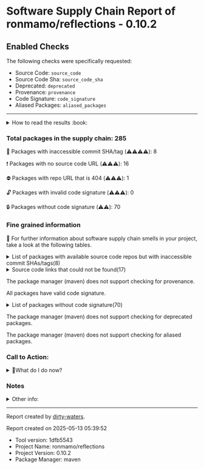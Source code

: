 
# Software Supply Chain Report of ronmamo/reflections - 0.10.2

## Enabled Checks
The following checks were specifically requested:

- Source Code: `source_code`
- Source Code Sha: `source_code_sha`
- Deprecated: `deprecated`
- Provenance: `provenance`
- Code Signature: `code_signature`
- Aliased Packages: `aliased_packages`

---


<details>
    <summary>How to read the results :book: </summary>
    
 Dirty-waters has analyzed your project dependencies and found different categories for each of them:

    
 - ⚠️⚠️⚠️⚠️ : critical severity 

    
 - ⚠️⚠️⚠️ : high severity 

    
 - ⚠️⚠️: medium severity 

    
 - ⚠️: low severity 

</details>
        

 ### Total packages in the supply chain: 285


:wrench: Packages with inaccessible commit SHA/tag (⚠️⚠️⚠️⚠️): 8

:heavy_exclamation_mark: Packages with no source code URL (⚠️⚠️⚠️): 16

:no_entry: Packages with repo URL that is 404 (⚠️⚠️⚠️): 1

:unlock: Packages with invalid code signature (⚠️⚠️⚠️): 0

:lock: Packages without code signature (⚠️⚠️): 70


### Fine grained information

:dolphin: For further information about software supply chain smells in your project, take a look at the following tables.

<details>
<summary>List of packages with available source code repos but with inaccessible commit SHAs/tags(8)</summary>
    


| package_name                                      | sha_exists   | tag_version   | is_sha   | sha   | tag_url   | message                             |   status_code_for_sha | parent                                                  | command           |
|:--------------------------------------------------|:-------------|:--------------|:---------|:------|:----------|:------------------------------------|----------------------:|:--------------------------------------------------------|:------------------|
| `org.apache.commons:commons-compress@1.19`        | False        | `1.19`        | False    |       |           | Tag 1.19 not found in the repo      |                   404 | `org.apache.maven.plugins:maven-jar-plugin@3.2.0`       | `resolve-plugins` |
| `biz.aQute.bnd:biz.aQute.bndlib@5.1.1`            | False        | `5.1.1`       | False    |       |           | Tag 5.1.1 not found in the repo     |                   404 | `org.apache.felix:maven-bundle-plugin@5.1.2`            | `resolve-plugins` |
| `org.hamcrest:hamcrest-core@1.3`                  | False        | `1.3`         | False    |       |           | Tag 1.3 not found in the repo       |                   404 | `org.apache.maven.plugins:maven-surefire-plugin@2.22.2` | `tree`            |
| `org.javassist:javassist@3.28.0-GA`               | False        | `3.28.0-GA`   | False    |       |           | Tag 3.28.0-GA not found in the repo |                   404 | `None`                                                  | `resolve-plugins` |
| `org.dom4j:dom4j@2.1.3`                           | False        | `2.1.3`       | False    |       |           | Tag 2.1.3 not found in the repo     |                   404 | `None`                                                  | `tree`            |
| `com.google.code.gson:gson@2.8.8`                 | False        | `2.8.8`       | False    |       |           | Tag 2.8.8 not found in the repo     |                   404 | `None`                                                  | `tree`            |
| `org.junit.platform:junit-platform-engine@1.8.1`  | False        | `1.8.1`       | False    |       |           | Tag 1.8.1 not found in the repo     |                   404 | `org.junit.jupiter:junit-jupiter-engine@5.8.1`          | `tree`            |
| `org.junit.platform:junit-platform-commons@1.8.1` | False        | `1.8.1`       | False    |       |           | Tag 1.8.1 not found in the repo     |                   404 | `org.junit.platform:junit-platform-engine@1.8.1`        | `tree`            |
</details>

<details>
<summary>Source code links that could not be found(17)</summary>
    


|   index | package_name                                    | github_url                    | github_exists   | parent                                                  | command           |
|--------:|:------------------------------------------------|:------------------------------|:----------------|:--------------------------------------------------------|:------------------|
|       1 | `org.sonatype.plexus:plexus-sec-dispatcher@1.3` | No_repo_info_found            |                 | `org.apache.maven.plugins:maven-surefire-plugin@2.22.2` | `resolve-plugins` |
|       2 | `org.sonatype.plexus:plexus-cipher@1.4`         | No_repo_info_found            |                 | `org.apache.maven.plugins:maven-surefire-plugin@2.22.2` | `resolve-plugins` |
|       3 | `org.osgi:org.osgi.compendium@4.2.0`            | No_repo_info_found            |                 | `org.apache.felix:maven-bundle-plugin@5.1.2`            | `resolve-plugins` |
|       4 | `oro:oro@2.0.8`                                 | No_repo_info_found            |                 | `org.apache.maven.plugins:maven-site-plugin@3.3`        | `resolve-plugins` |
|       5 | `slide:slide-webdavlib@2.1`                     | No_repo_info_found            |                 | `org.apache.maven.plugins:maven-compiler-plugin@3.1`    | `resolve-plugins` |
|       6 | `jdom:jdom@1.0`                                 | No_repo_info_found            |                 | `org.apache.maven.plugins:maven-compiler-plugin@3.1`    | `resolve-plugins` |
|       7 | `log4j:log4j@1.2.12`                            | No_repo_info_found            |                 | `org.apache.maven.plugins:maven-compiler-plugin@3.1`    | `resolve-plugins` |
|       8 | `javax.servlet:servlet-api@2.5`                 | No_repo_info_found            |                 | `None`                                                  | `resolve-plugins` |
|       9 | `commons-beanutils:commons-beanutils@1.7.0`     | No_repo_info_found            |                 | `org.apache.maven.plugins:maven-site-plugin@3.3`        | `resolve-plugins` |
|      10 | `dom4j:dom4j@1.1`                               | No_repo_info_found            |                 | `org.apache.maven.plugins:maven-site-plugin@3.3`        | `resolve-plugins` |
|      11 | `sslext:sslext@1.2-0`                           | No_repo_info_found            |                 | `org.apache.maven.plugins:maven-site-plugin@3.3`        | `resolve-plugins` |
|      12 | `antlr:antlr@2.7.2`                             | No_repo_info_found            |                 | `org.apache.maven.plugins:maven-site-plugin@3.3`        | `resolve-plugins` |
|      13 | `commons-cli:commons-cli@1.0`                   | No_repo_info_found            |                 | `org.apache.maven.plugins:maven-resources-plugin@2.6`   | `resolve-plugins` |
|      14 | `org.sonatype.plexus:plexus-build-api@0.0.4`    | No_repo_info_found            |                 | `org.apache.maven.plugins:maven-resources-plugin@2.6`   | `resolve-plugins` |
|      15 | `nekohtml:xercesMinimal@1.9.6.2`                | No_repo_info_found            |                 | `org.apache.maven.plugins:maven-surefire-plugin@2.22.2` | `resolve-plugins` |
|      16 | `commons-codec:commons-codec@1.2`               | No_repo_info_found            |                 | `org.apache.maven.plugins:maven-surefire-plugin@2.22.2` | `resolve-plugins` |
|      17 | `org.iq80.snappy:snappy@0.4`                    | https://github.com/dain/snapy | False           | `org.apache.maven.plugins:maven-jar-plugin@3.2.0`       | `resolve-plugins` |
</details>

The package manager (maven) does not support checking for provenance.

All packages have valid code signature.

<details>
<summary>List of packages without code signature(70)</summary>
    


| package_name                                                        | signature_present   | parent                                                  | command           |
|:--------------------------------------------------------------------|:--------------------|:--------------------------------------------------------|:------------------|
| `org.codehaus.plexus:plexus-container-default@1.0-alpha-9-stable-1` | False               | `org.apache.maven.plugins:maven-surefire-plugin@2.22.2` | `resolve-plugins` |
| `junit:junit@3.8.1`                                                 | False               | `org.apache.maven.plugins:maven-resources-plugin@2.6`   | `resolve-plugins` |
| `classworlds:classworlds@1.1-alpha-2`                               | False               | `org.apache.maven.plugins:maven-deploy-plugin@2.7`      | `resolve-plugins` |
| `org.apache.maven.wagon:wagon-provider-api@1.0-beta-2`              | False               | `org.apache.maven.plugins:maven-resources-plugin@2.6`   | `resolve-plugins` |
| `org.codehaus.plexus:plexus-digest@1.0`                             | False               | `org.apache.maven.plugins:maven-install-plugin@2.4`     | `resolve-plugins` |
| `org.codehaus.plexus:plexus-utils@1.5.6`                            | False               | `org.apache.maven.plugins:maven-deploy-plugin@2.7`      | `resolve-plugins` |
| `org.osgi:org.osgi.compendium@4.2.0`                                | False               | `org.apache.felix:maven-bundle-plugin@5.1.2`            | `resolve-plugins` |
| `javax.annotation:jsr250-api@1.0`                                   | False               | `org.apache.felix:maven-bundle-plugin@5.1.2`            | `resolve-plugins` |
| `javax.inject:javax.inject@1`                                       | False               | `org.apache.felix:maven-bundle-plugin@5.1.2`            | `resolve-plugins` |
| `aopalliance:aopalliance@1.0`                                       | False               | `org.apache.felix:maven-bundle-plugin@5.1.2`            | `resolve-plugins` |
| `com.google.code.findbugs:jsr305@2.0.1`                             | False               | `org.apache.maven.plugins:maven-site-plugin@3.3`        | `resolve-plugins` |
| `org.codehaus.plexus:plexus-i18n@1.0-beta-7`                        | False               | `org.apache.maven.plugins:maven-site-plugin@3.3`        | `resolve-plugins` |
| `org.codehaus.plexus:plexus-container-default@1.0-alpha-30`         | False               | `org.apache.maven.plugins:maven-site-plugin@3.3`        | `resolve-plugins` |
| `org.codehaus.plexus:plexus-velocity@1.1.7`                         | False               | `org.apache.felix:maven-bundle-plugin@5.1.2`            | `resolve-plugins` |
| `org.apache.velocity:velocity@1.5`                                  | False               | `org.apache.maven.plugins:maven-site-plugin@3.3`        | `resolve-plugins` |
| `commons-lang:commons-lang@2.1`                                     | False               | `org.apache.felix:maven-bundle-plugin@5.1.2`            | `resolve-plugins` |
| `oro:oro@2.0.8`                                                     | False               | `org.apache.maven.plugins:maven-site-plugin@3.3`        | `resolve-plugins` |
| `commons-collections:commons-collections@3.2`                       | False               | `org.apache.felix:maven-bundle-plugin@5.1.2`            | `resolve-plugins` |
| `org.jdom:jdom@1.1`                                                 | False               | `org.apache.felix:maven-bundle-plugin@5.1.2`            | `resolve-plugins` |
| `org.codehaus.plexus:plexus-utils@1.5.1`                            | False               | `org.apache.maven.plugins:maven-compiler-plugin@3.1`    | `resolve-plugins` |
| `org.apache.maven.wagon:wagon-webdav@1.0-beta-2`                    | False               | `org.apache.maven.plugins:maven-compiler-plugin@3.1`    | `resolve-plugins` |
| `slide:slide-webdavlib@2.1`                                         | False               | `org.apache.maven.plugins:maven-compiler-plugin@3.1`    | `resolve-plugins` |
| `commons-httpclient:commons-httpclient@2.0.2`                       | False               | `org.apache.maven.plugins:maven-compiler-plugin@3.1`    | `resolve-plugins` |
| `jdom:jdom@1.0`                                                     | False               | `org.apache.maven.plugins:maven-compiler-plugin@3.1`    | `resolve-plugins` |
| `de.zeigermann.xml:xml-im-exporter@1.1`                             | False               | `org.apache.maven.plugins:maven-compiler-plugin@3.1`    | `resolve-plugins` |
| `commons-logging:commons-logging@1.0.4`                             | False               | `org.apache.maven.plugins:maven-compiler-plugin@3.1`    | `resolve-plugins` |
| `org.codehaus.plexus:plexus-classworlds@2.2.2`                      | False               | `org.apache.maven.plugins:maven-compiler-plugin@3.1`    | `resolve-plugins` |
| `log4j:log4j@1.2.12`                                                | False               | `org.apache.maven.plugins:maven-compiler-plugin@3.1`    | `resolve-plugins` |
| `commons-logging:commons-logging-api@1.1`                           | False               | `org.apache.maven.plugins:maven-compiler-plugin@3.1`    | `resolve-plugins` |
| `com.google.collections:google-collections@1.0`                     | False               | `org.apache.maven.plugins:maven-compiler-plugin@3.1`    | `resolve-plugins` |
| `junit:junit@3.8.2`                                                 | False               | `org.apache.maven.plugins:maven-compiler-plugin@3.1`    | `resolve-plugins` |
| `xerces:xercesImpl@2.9.1`                                           | False               | `org.apache.maven.plugins:maven-site-plugin@3.3`        | `resolve-plugins` |
| `xml-apis:xml-apis@1.3.04`                                          | False               | `org.apache.maven.plugins:maven-site-plugin@3.3`        | `resolve-plugins` |
| `commons-codec:commons-codec@1.3`                                   | False               | `org.apache.maven.plugins:maven-site-plugin@3.3`        | `resolve-plugins` |
| `javax.servlet:servlet-api@2.5`                                     | False               | `None`                                                  | `resolve-plugins` |
| `commons-beanutils:commons-beanutils@1.7.0`                         | False               | `org.apache.maven.plugins:maven-site-plugin@3.3`        | `resolve-plugins` |
| `commons-digester:commons-digester@1.8`                             | False               | `org.apache.maven.plugins:maven-site-plugin@3.3`        | `resolve-plugins` |
| `commons-chain:commons-chain@1.1`                                   | False               | `org.apache.maven.plugins:maven-site-plugin@3.3`        | `resolve-plugins` |
| `dom4j:dom4j@1.1`                                                   | False               | `org.apache.maven.plugins:maven-site-plugin@3.3`        | `resolve-plugins` |
| `sslext:sslext@1.2-0`                                               | False               | `org.apache.maven.plugins:maven-site-plugin@3.3`        | `resolve-plugins` |
| `antlr:antlr@2.7.2`                                                 | False               | `org.apache.maven.plugins:maven-site-plugin@3.3`        | `resolve-plugins` |
| `org.codehaus.plexus:plexus-velocity@1.1.8`                         | False               | `org.apache.maven.plugins:maven-site-plugin@3.3`        | `resolve-plugins` |
| `org.codehaus.plexus:plexus-utils@1.5.10`                           | False               | `org.apache.maven.plugins:maven-site-plugin@3.3`        | `resolve-plugins` |
| `org.mortbay.jetty:servlet-api@2.5-20081211`                        | False               | `org.apache.maven.plugins:maven-site-plugin@3.3`        | `resolve-plugins` |
| `org.apache.maven.wagon:wagon-file@1.0-beta-2`                      | False               | `org.apache.maven.plugins:maven-resources-plugin@2.6`   | `resolve-plugins` |
| `org.apache.maven.wagon:wagon-http-lightweight@1.0-beta-2`          | False               | `org.apache.maven.plugins:maven-resources-plugin@2.6`   | `resolve-plugins` |
| `org.apache.maven.wagon:wagon-http-shared@1.0-beta-2`               | False               | `org.apache.maven.plugins:maven-resources-plugin@2.6`   | `resolve-plugins` |
| `jtidy:jtidy@4aug2000r7-dev`                                        | False               | `org.apache.maven.plugins:maven-resources-plugin@2.6`   | `resolve-plugins` |
| `xml-apis:xml-apis@1.0.b2`                                          | False               | `org.apache.maven.plugins:maven-resources-plugin@2.6`   | `resolve-plugins` |
| `commons-cli:commons-cli@1.0`                                       | False               | `org.apache.maven.plugins:maven-resources-plugin@2.6`   | `resolve-plugins` |
| `org.apache.maven.wagon:wagon-ssh-external@1.0-beta-2`              | False               | `org.apache.maven.plugins:maven-resources-plugin@2.6`   | `resolve-plugins` |
| `org.apache.maven.wagon:wagon-ssh-common@1.0-beta-2`                | False               | `org.apache.maven.plugins:maven-resources-plugin@2.6`   | `resolve-plugins` |
| `org.codehaus.plexus:plexus-interactivity-api@1.0-alpha-4`          | False               | `org.apache.maven.plugins:maven-resources-plugin@2.6`   | `resolve-plugins` |
| `org.apache.maven.wagon:wagon-ssh@1.0-beta-2`                       | False               | `org.apache.maven.plugins:maven-resources-plugin@2.6`   | `resolve-plugins` |
| `com.jcraft:jsch@0.1.27`                                            | False               | `org.apache.maven.plugins:maven-resources-plugin@2.6`   | `resolve-plugins` |
| `classworlds:classworlds@1.1`                                       | False               | `org.apache.maven.plugins:maven-surefire-plugin@2.22.2` | `resolve-plugins` |
| `org.sonatype.plexus:plexus-build-api@0.0.4`                        | False               | `org.apache.maven.plugins:maven-resources-plugin@2.6`   | `resolve-plugins` |
| `org.codehaus.plexus:plexus-interpolation@1.13`                     | False               | `org.apache.maven.plugins:maven-resources-plugin@2.6`   | `resolve-plugins` |
| `org.codehaus.plexus:plexus-utils@1.5.15`                           | False               | `org.apache.maven.plugins:maven-surefire-plugin@2.22.2` | `resolve-plugins` |
| `backport-util-concurrent:backport-util-concurrent@3.1`             | False               | `org.apache.maven.plugins:maven-surefire-plugin@2.22.2` | `resolve-plugins` |
| `org.codehaus.plexus:plexus-interpolation@1.11`                     | False               | `org.apache.maven.plugins:maven-surefire-plugin@2.22.2` | `resolve-plugins` |
| `nekohtml:xercesMinimal@1.9.6.2`                                    | False               | `org.apache.maven.plugins:maven-surefire-plugin@2.22.2` | `resolve-plugins` |
| `nekohtml:nekohtml@1.9.6.2`                                         | False               | `org.apache.maven.plugins:maven-surefire-plugin@2.22.2` | `resolve-plugins` |
| `commons-codec:commons-codec@1.2`                                   | False               | `org.apache.maven.plugins:maven-surefire-plugin@2.22.2` | `resolve-plugins` |
| `org.slf4j:slf4j-nop@1.5.3`                                         | False               | `org.apache.maven.plugins:maven-surefire-plugin@2.22.2` | `resolve-plugins` |
| `org.slf4j:slf4j-jdk14@1.5.6`                                       | False               | `org.apache.maven.plugins:maven-surefire-plugin@2.22.2` | `resolve-plugins` |
| `org.slf4j:slf4j-api@1.5.6`                                         | False               | `org.apache.maven.plugins:maven-surefire-plugin@2.22.2` | `resolve-plugins` |
| `org.slf4j:jcl-over-slf4j@1.5.6`                                    | False               | `org.apache.maven.plugins:maven-surefire-plugin@2.22.2` | `resolve-plugins` |
| `org.ow2.asm:asm@6.2`                                               | False               | `org.apache.maven.plugins:maven-surefire-plugin@2.22.2` | `resolve-plugins` |
| `org.jboss.logging:jboss-logging@3.1.4.GA`                          | False               | `org.jboss:jboss-vfs@3.2.15.Final`                      | `tree`            |
</details>

The package manager (maven) does not support checking for deprecated packages.

The package manager (maven) does not support checking for aliased packages.

### Call to Action:

<details>
<summary>👻What do I do now? </summary>


For packages **without source code & accessible SHA/release tags**:

- **Why?** Missing or inaccessible source code makes it impossible to audit the package for security vulnerabilities or malicious code.

1. Pull Request to the maintainer of dependency, requesting correct repository metadata and proper versioning/tagging. 


For **deprecated** packages:

- **Why?** Deprecated packages may contain known security issues and are no longer maintained, putting your project at risk.

1. Confirm the maintainer's deprecation intention 
2. Check for not deprecated versions

For packages **without code signature**:

- **Why?** Code signatures help verify the authenticity and integrity of the package, ensuring it hasn't been tampered with.

1. Open an issue in the dependency's repository to request the inclusion of code signature in the CI/CD pipeline. 


For packages **with invalid code signature**:

- **Why?** Invalid signatures could indicate tampering or compromised build processes.

1. It's recommended to verify the code signature and contact the maintainer to fix the issue.

For packages **without provenance**:

- **Why?** Without provenance, there's no way to verify that the package was built from the claimed source code, making supply chain attacks possible.

1. Open an issue in the dependency's repository to request the inclusion of provenance and build attestation in the CI/CD pipeline.

For packages that are **aliased**:

- **Why?** Aliased packages may hide malicious dependencies under seemingly legitimate names.

1. Check the aliased package and its repository to verify the alias is not malicious.
</details>

### Notes

<details>
    <summary>Other info:</summary>
    
- Source code repo is not hosted on GitHub:  200

    This could be due, for example, to the package being hosted on a different platform.

    This does not mean that the source code URL is invalid.

    However, for non-GitHub repositories, not all checks can currently be performed.

|   index | package_name                                                        | github_url                                                                                                               | parent                                                  | command           |
|--------:|:--------------------------------------------------------------------|:-------------------------------------------------------------------------------------------------------------------------|:--------------------------------------------------------|:------------------|
|       1 | `org.apache.maven:maven-plugin-api@3.0`                             | http://svn.apache.org/viewvc/maven/maven-3/tags/maven-3.0/maven-plugin-api                                               | `org.apache.maven.plugins:maven-site-plugin@3.3`        | `resolve-plugins` |
|       2 | `org.apache.maven:maven-model@3.0`                                  | http://svn.apache.org/viewvc/maven/maven-3/tags/maven-3.0/maven-model                                                    | `org.apache.maven.plugins:maven-site-plugin@3.3`        | `resolve-plugins` |
|       3 | `org.apache.maven:maven-core@3.0`                                   | http://svn.apache.org/viewvc/maven/maven-3/tags/maven-3.0/maven-core                                                     | `org.apache.maven.plugins:maven-site-plugin@3.3`        | `resolve-plugins` |
|       4 | `org.apache.maven:maven-settings@3.0`                               | http://svn.apache.org/viewvc/maven/maven-3/tags/maven-3.0/maven-settings                                                 | `org.apache.maven.plugins:maven-site-plugin@3.3`        | `resolve-plugins` |
|       5 | `org.apache.maven:maven-settings-builder@3.0`                       | http://svn.apache.org/viewvc/maven/maven-3/tags/maven-3.0/maven-settings-builder                                         | `org.apache.maven.plugins:maven-site-plugin@3.3`        | `resolve-plugins` |
|       6 | `org.apache.maven:maven-repository-metadata@3.0`                    | http://svn.apache.org/viewvc/maven/maven-3/tags/maven-3.0/maven-repository-metadata                                      | `org.apache.maven.plugins:maven-site-plugin@3.3`        | `resolve-plugins` |
|       7 | `org.apache.maven:maven-model-builder@3.0`                          | http://svn.apache.org/viewvc/maven/maven-3/tags/maven-3.0/maven-model-builder                                            | `org.apache.maven.plugins:maven-site-plugin@3.3`        | `resolve-plugins` |
|       8 | `org.apache.maven:maven-aether-provider@3.0`                        | http://svn.apache.org/viewvc/maven/maven-3/tags/maven-3.0/maven-aether-provider                                          | `org.apache.maven.plugins:maven-site-plugin@3.3`        | `resolve-plugins` |
|       9 | `org.codehaus.plexus:plexus-interpolation@1.14`                     | http://fisheye.codehaus.org/browse/plexus/plexus-components/tags/plexus-interpolation-1.14                               | `org.apache.maven.plugins:maven-site-plugin@3.3`        | `resolve-plugins` |
|      10 | `org.codehaus.plexus:plexus-classworlds@2.2.3`                      | http://fisheye.codehaus.org/browse/plexus/plexus-classworlds/tags/plexus-classworlds-2.2.3                               | `org.apache.maven.plugins:maven-site-plugin@3.3`        | `resolve-plugins` |
|      11 | `org.apache.maven:maven-artifact@3.0`                               | http://svn.apache.org/viewvc/maven/maven-3/tags/maven-3.0/maven-artifact                                                 | `org.apache.maven.plugins:maven-site-plugin@3.3`        | `resolve-plugins` |
|      12 | `org.apache.maven.shared:file-management@3.0.0`                     | http://svn.apache.org/viewvc/maven/shared/tags/file-management-3.0.0                                                     | `org.apache.maven.plugins:maven-jar-plugin@3.2.0`       | `resolve-plugins` |
|      13 | `org.apache.maven.shared:maven-shared-io@3.0.0`                     | http://svn.apache.org/viewvc/maven/shared/tags/maven-shared-io-3.0.0                                                     | `org.apache.maven.plugins:maven-jar-plugin@3.2.0`       | `resolve-plugins` |
|      14 | `org.apache.maven:maven-compat@3.0`                                 | http://svn.apache.org/viewvc/maven/maven-3/tags/maven-3.0/maven-compat                                                   | `org.apache.maven.plugins:maven-jar-plugin@3.2.0`       | `resolve-plugins` |
|      15 | `commons-io:commons-io@2.5`                                         | http://svn.apache.org/viewvc/commons/proper/io/tags/commons-io-2.5                                                       | `org.apache.maven.plugins:maven-jar-plugin@3.2.0`       | `resolve-plugins` |
|      16 | `org.tukaani:xz@1.8`                                                | https://git.tukaani.org/?p=xz-java.git                                                                                   | `org.apache.maven.plugins:maven-jar-plugin@3.2.0`       | `resolve-plugins` |
|      17 | `org.apache.maven.plugins:maven-install-plugin@2.4`                 | http://svn.apache.org/viewvc/maven/plugins/tags/maven-install-plugin-2.4                                                 | `org.apache.maven.plugins:maven-install-plugin@2.4`     | `resolve-plugins` |
|      18 | `org.apache.maven:maven-plugin-api@2.0.6`                           | https://svn.apache.org/repos/asf/maven/components/tags/maven-2.0.6/maven-plugin-api                                      | `org.apache.maven.plugins:maven-resources-plugin@2.6`   | `resolve-plugins` |
|      19 | `org.apache.maven:maven-project@2.0.6`                              | https://svn.apache.org/repos/asf/maven/components/tags/maven-2.0.6/maven-project                                         | `org.apache.maven.plugins:maven-resources-plugin@2.6`   | `resolve-plugins` |
|      20 | `org.apache.maven:maven-settings@2.0.6`                             | https://svn.apache.org/repos/asf/maven/components/tags/maven-2.0.6/maven-settings                                        | `org.apache.maven.plugins:maven-resources-plugin@2.6`   | `resolve-plugins` |
|      21 | `org.apache.maven:maven-profile@2.0.6`                              | https://svn.apache.org/repos/asf/maven/components/tags/maven-2.0.6/maven-profile                                         | `org.apache.maven.plugins:maven-resources-plugin@2.6`   | `resolve-plugins` |
|      22 | `org.apache.maven:maven-plugin-registry@2.0.6`                      | https://svn.apache.org/repos/asf/maven/components/tags/maven-2.0.6/maven-plugin-registry                                 | `org.apache.maven.plugins:maven-resources-plugin@2.6`   | `resolve-plugins` |
|      23 | `org.codehaus.plexus:plexus-container-default@1.0-alpha-9-stable-1` | scm:svn:svn://svn.codehaus.org/plexus/scm/trunk/plexus-containers/plexus-container-default/                              | `org.apache.maven.plugins:maven-surefire-plugin@2.22.2` | `resolve-plugins` |
|      24 | `junit:junit@3.8.1`                                                 | http://junit.cvs.sourceforge.net/junit/                                                                                  | `org.apache.maven.plugins:maven-resources-plugin@2.6`   | `resolve-plugins` |
|      25 | `classworlds:classworlds@1.1-alpha-2`                               | http://cvs.classworlds.codehaus.org/                                                                                     | `org.apache.maven.plugins:maven-deploy-plugin@2.7`      | `resolve-plugins` |
|      26 | `org.apache.maven:maven-model@2.0.6`                                | https://svn.apache.org/repos/asf/maven/components/tags/maven-2.0.6/maven-model                                           | `org.apache.maven.plugins:maven-resources-plugin@2.6`   | `resolve-plugins` |
|      27 | `org.apache.maven:maven-artifact-manager@2.0.6`                     | https://svn.apache.org/repos/asf/maven/components/tags/maven-2.0.6/maven-artifact-manager                                | `org.apache.maven.plugins:maven-resources-plugin@2.6`   | `resolve-plugins` |
|      28 | `org.apache.maven:maven-repository-metadata@2.0.6`                  | https://svn.apache.org/repos/asf/maven/components/tags/maven-2.0.6/maven-repository-metadata                             | `org.apache.maven.plugins:maven-resources-plugin@2.6`   | `resolve-plugins` |
|      29 | `org.apache.maven.wagon:wagon-provider-api@1.0-beta-2`              | https://svn.apache.org/repos/asf/maven/wagon/tags/wagon-1.0-beta-2/wagon-provider-api                                    | `org.apache.maven.plugins:maven-resources-plugin@2.6`   | `resolve-plugins` |
|      30 | `org.apache.maven:maven-artifact@2.0.6`                             | https://svn.apache.org/repos/asf/maven/components/tags/maven-2.0.6/maven-artifact                                        | `org.apache.maven.plugins:maven-resources-plugin@2.6`   | `resolve-plugins` |
|      31 | `org.codehaus.plexus:plexus-digest@1.0`                             | https://svn.codehaus.org/plexus/tags/plexus-digest-1.0                                                                   | `org.apache.maven.plugins:maven-install-plugin@2.4`     | `resolve-plugins` |
|      32 | `org.apache.maven.plugins:maven-deploy-plugin@2.7`                  | http://svn.apache.org/viewvc/maven/plugins/tags/maven-deploy-plugin-2.7                                                  | `org.apache.maven.plugins:maven-deploy-plugin@2.7`      | `resolve-plugins` |
|      33 | `org.codehaus.plexus:plexus-utils@1.5.6`                            | http://fisheye.codehaus.org/browse/plexus/plexus-utils/tags/plexus-utils-1.5.6                                           | `org.apache.maven.plugins:maven-deploy-plugin@2.7`      | `resolve-plugins` |
|      34 | `org.osgi:org.osgi.core@6.0.0`                                      | private                                                                                                                  | `org.apache.felix:maven-bundle-plugin@5.1.2`            | `resolve-plugins` |
|      35 | `org.apache.felix:org.apache.felix.bundlerepository@1.6.6`          | http://svn.apache.org/repos/asf/felix/releases/org.apache.felix.bundlerepository-1.6.6                                   | `org.apache.felix:maven-bundle-plugin@5.1.2`            | `resolve-plugins` |
|      36 | `org.easymock:easymock@2.4`                                         | http://easymock.cvs.sourceforge.net/easymock/                                                                            | `org.apache.felix:maven-bundle-plugin@5.1.2`            | `resolve-plugins` |
|      37 | `org.apache.felix:org.apache.felix.utils@1.6.0`                     | scm:svn:https://svn.apache.org/repos/asf/felix/releases/org.apache.felix.utils-1.6.0                                     | `org.apache.felix:maven-bundle-plugin@5.1.2`            | `resolve-plugins` |
|      38 | `com.google.guava:guava@18.0`                                       | http://code.google.com/p/guava-libraries/source/browse/guava                                                             | `org.apache.felix:maven-bundle-plugin@5.1.2`            | `resolve-plugins` |
|      39 | `org.eclipse.aether:aether-spi@1.0.2.v20150114`                     | http://git.eclipse.org/c/aether/aether-core.git/tree/aether-spi/                                                         | `org.apache.felix:maven-bundle-plugin@5.1.2`            | `resolve-plugins` |
|      40 | `org.eclipse.aether:aether-impl@1.0.2.v20150114`                    | http://git.eclipse.org/c/aether/aether-core.git/tree/aether-impl/                                                        | `org.apache.felix:maven-bundle-plugin@5.1.2`            | `resolve-plugins` |
|      41 | `org.eclipse.aether:aether-api@1.0.2.v20150114`                     | http://git.eclipse.org/c/aether/aether-core.git/tree/aether-api/                                                         | `org.apache.felix:maven-bundle-plugin@5.1.2`            | `resolve-plugins` |
|      42 | `org.eclipse.aether:aether-util@1.0.2.v20150114`                    | http://git.eclipse.org/c/aether/aether-core.git/tree/aether-util/                                                        | `org.apache.felix:maven-bundle-plugin@5.1.2`            | `resolve-plugins` |
|      43 | `org.eclipse.sisu:org.eclipse.sisu.plexus@0.3.2`                    | http://git.eclipse.org/c/sisu/org.eclipse.sisu.plexus.git/tree/org.eclipse.sisu.plexus/                                  | `org.apache.felix:maven-bundle-plugin@5.1.2`            | `resolve-plugins` |
|      44 | `javax.enterprise:cdi-api@1.0`                                      | http://fisheye.jboss.org/browse/Weld/api/tags/1.0/build/tags/weld-parent-6/weld-api-bom/weld-api-parent/cdi-api          | `org.apache.felix:maven-bundle-plugin@5.1.2`            | `resolve-plugins` |
|      45 | `javax.annotation:jsr250-api@1.0`                                   | http://jcp.org/aboutJava/communityprocess/final/jsr250/index.html                                                        | `org.apache.felix:maven-bundle-plugin@5.1.2`            | `resolve-plugins` |
|      46 | `org.eclipse.sisu:org.eclipse.sisu.inject@0.3.2`                    | http://git.eclipse.org/c/sisu/org.eclipse.sisu.inject.git/tree/org.eclipse.sisu.inject/                                  | `org.apache.felix:maven-bundle-plugin@5.1.2`            | `resolve-plugins` |
|      47 | `javax.inject:javax.inject@1`                                       | http://code.google.com/p/atinject/source/checkout                                                                        | `org.apache.felix:maven-bundle-plugin@5.1.2`            | `resolve-plugins` |
|      48 | `aopalliance:aopalliance@1.0`                                       | http://aopalliance.sourceforge.net                                                                                       | `org.apache.felix:maven-bundle-plugin@5.1.2`            | `resolve-plugins` |
|      49 | `org.apache.commons:commons-lang3@3.4`                              | http://svn.apache.org/viewvc/commons/proper/lang/tags/LANG_3_4                                                           | `org.apache.felix:maven-bundle-plugin@5.1.2`            | `resolve-plugins` |
|      50 | `org.apache.maven.reporting:maven-reporting-api@3.0`                | http://svn.apache.org/viewvc/maven/shared/tags/maven-reporting-api-3.0                                                   | `org.apache.maven.plugins:maven-surefire-plugin@2.22.2` | `resolve-plugins` |
|      51 | `org.apache.maven:maven-archiver@2.6`                               | http://svn.apache.org/viewvc/maven/shared/tags/maven-archiver-2.6                                                        | `org.apache.felix:maven-bundle-plugin@5.1.2`            | `resolve-plugins` |
|      52 | `org.apache.maven.shared:maven-shared-utils@0.7`                    | http://svn.apache.org/viewvc/maven/shared/tags/maven-shared-utils-0.7                                                    | `org.apache.felix:maven-bundle-plugin@5.1.2`            | `resolve-plugins` |
|      53 | `com.google.code.findbugs:jsr305@2.0.1`                             | http://findbugs.googlecode.com/svn/trunk/                                                                                | `org.apache.maven.plugins:maven-site-plugin@3.3`        | `resolve-plugins` |
|      54 | `org.apache.commons:commons-compress@1.9`                           | http://svn.apache.org/repos/asf/commons/proper/compress/tags/COMPRESS-1.9                                                | `org.apache.felix:maven-bundle-plugin@5.1.2`            | `resolve-plugins` |
|      55 | `org.apache.maven.shared:maven-dependency-tree@3.0`                 | http://svn.apache.org/viewvc/maven/shared/tags/maven-dependency-tree-3.0                                                 | `org.apache.felix:maven-bundle-plugin@5.1.2`            | `resolve-plugins` |
|      56 | `org.sonatype.plexus:plexus-build-api@0.0.7`                        | http://svn.sonatype.org/spice/tags/plexus-build-api-0.0.7                                                                | `org.apache.felix:maven-bundle-plugin@5.1.2`            | `resolve-plugins` |
|      57 | `org.apache.maven.doxia:doxia-sink-api@1.0`                         | https://svn.apache.org/viewvc/maven/doxia/doxia/tags/doxia-1.0/doxia-sink-api                                            | `org.apache.felix:maven-bundle-plugin@5.1.2`            | `resolve-plugins` |
|      58 | `org.apache.maven.doxia:doxia-site-renderer@1.0`                    | https://svn.apache.org/viewvc/maven/doxia/doxia-sitetools/tags/doxia-sitetools-1.0/doxia-site-renderer                   | `org.apache.felix:maven-bundle-plugin@5.1.2`            | `resolve-plugins` |
|      59 | `org.apache.maven.doxia:doxia-core@1.0`                             | https://svn.apache.org/viewvc/maven/doxia/doxia/tags/doxia-1.0/doxia-core                                                | `org.apache.felix:maven-bundle-plugin@5.1.2`            | `resolve-plugins` |
|      60 | `org.codehaus.plexus:plexus-i18n@1.0-beta-7`                        | http://fisheye.codehaus.org/browse/plexus/plexus-components/tags/plexus-i18n-1.0-beta-7                                  | `org.apache.maven.plugins:maven-site-plugin@3.3`        | `resolve-plugins` |
|      61 | `org.codehaus.plexus:plexus-container-default@1.0-alpha-30`         | http://fisheye.codehaus.org/browse/plexus/plexus-containers/tags/plexus-containers-1.0-alpha-30/plexus-container-default | `org.apache.maven.plugins:maven-site-plugin@3.3`        | `resolve-plugins` |
|      62 | `org.codehaus.plexus:plexus-velocity@1.1.7`                         | http://fisheye.codehaus.org/browse/plexus/plexus-components/tags/plexus-velocity-1.1.7                                   | `org.apache.felix:maven-bundle-plugin@5.1.2`            | `resolve-plugins` |
|      63 | `org.apache.velocity:velocity@1.5`                                  | http://svn.apache.org/viewvc/velocity/engine/tags/Velocity_1.5                                                           | `org.apache.maven.plugins:maven-site-plugin@3.3`        | `resolve-plugins` |
|      64 | `commons-lang:commons-lang@2.1`                                     | http://svn.apache.org/viewcvs/jakarta/commons/proper/${pom.artifactId.substring(8)}/trunk                                | `org.apache.felix:maven-bundle-plugin@5.1.2`            | `resolve-plugins` |
|      65 | `org.apache.maven.doxia:doxia-decoration-model@1.0`                 | https://svn.apache.org/viewvc/maven/doxia/doxia-sitetools/tags/doxia-sitetools-1.0/doxia-decoration-model                | `org.apache.felix:maven-bundle-plugin@5.1.2`            | `resolve-plugins` |
|      66 | `commons-collections:commons-collections@3.2`                       | http://svn.apache.org/repos/asf/jakarta/commons/proper/collections/trunk                                                 | `org.apache.felix:maven-bundle-plugin@5.1.2`            | `resolve-plugins` |
|      67 | `org.apache.maven.doxia:doxia-module-apt@1.0`                       | https://svn.apache.org/viewvc/maven/doxia/doxia/tags/doxia-1.0/doxia-modules/doxia-module-apt                            | `org.apache.felix:maven-bundle-plugin@5.1.2`            | `resolve-plugins` |
|      68 | `org.apache.maven.doxia:doxia-module-fml@1.0`                       | https://svn.apache.org/viewvc/maven/doxia/doxia/tags/doxia-1.0/doxia-modules/doxia-module-fml                            | `org.apache.felix:maven-bundle-plugin@5.1.2`            | `resolve-plugins` |
|      69 | `org.apache.maven.doxia:doxia-module-xdoc@1.0`                      | https://svn.apache.org/viewvc/maven/doxia/doxia/tags/doxia-1.0/doxia-modules/doxia-module-xdoc                           | `org.apache.felix:maven-bundle-plugin@5.1.2`            | `resolve-plugins` |
|      70 | `org.apache.maven.doxia:doxia-module-xhtml@1.0`                     | https://svn.apache.org/viewvc/maven/doxia/doxia/tags/doxia-1.0/doxia-modules/doxia-module-xhtml                          | `org.apache.felix:maven-bundle-plugin@5.1.2`            | `resolve-plugins` |
|      71 | `org.jdom:jdom@1.1`                                                 | scm:cvs:pserver:anonymous@cvs.jdom.org:/home/cvspublic:jdom                                                              | `org.apache.felix:maven-bundle-plugin@5.1.2`            | `resolve-plugins` |
|      72 | `org.apache.maven.plugins:maven-compiler-plugin@3.1`                | http://svn.apache.org/viewvc/maven/plugins/tags/maven-compiler-plugin-3.1                                                | `org.apache.maven.plugins:maven-compiler-plugin@3.1`    | `resolve-plugins` |
|      73 | `org.apache.maven:maven-plugin-api@2.0.9`                           | https://svn.apache.org/repos/asf/maven/components/tags/maven-2.0.9/maven-plugin-api                                      | `org.apache.maven.plugins:maven-compiler-plugin@3.1`    | `resolve-plugins` |
|      74 | `org.apache.maven:maven-artifact@2.0.9`                             | https://svn.apache.org/repos/asf/maven/components/tags/maven-2.0.9/maven-artifact                                        | `org.apache.maven.plugins:maven-compiler-plugin@3.1`    | `resolve-plugins` |
|      75 | `org.codehaus.plexus:plexus-utils@1.5.1`                            | http://fisheye.codehaus.org/browse/plexus/plexus-utils/tags/plexus-utils-1.5.1                                           | `org.apache.maven.plugins:maven-compiler-plugin@3.1`    | `resolve-plugins` |
|      76 | `org.apache.maven:maven-core@2.0.9`                                 | https://svn.apache.org/repos/asf/maven/components/tags/maven-2.0.9/maven-core                                            | `org.apache.maven.plugins:maven-compiler-plugin@3.1`    | `resolve-plugins` |
|      77 | `org.apache.maven:maven-settings@2.0.9`                             | https://svn.apache.org/repos/asf/maven/components/tags/maven-2.0.9/maven-settings                                        | `org.apache.maven.plugins:maven-compiler-plugin@3.1`    | `resolve-plugins` |
|      78 | `org.apache.maven:maven-plugin-parameter-documenter@2.0.9`          | https://svn.apache.org/repos/asf/maven/components/tags/maven-2.0.9/maven-plugin-parameter-documenter                     | `org.apache.maven.plugins:maven-compiler-plugin@3.1`    | `resolve-plugins` |
|      79 | `org.apache.maven.wagon:wagon-webdav@1.0-beta-2`                    | https://svn.apache.org/repos/asf/maven/wagon/tags/wagon-1.0-beta-2/wagon-providers/wagon-webdav                          | `org.apache.maven.plugins:maven-compiler-plugin@3.1`    | `resolve-plugins` |
|      80 | `commons-httpclient:commons-httpclient@2.0.2`                       | http://cvs.apache.org/viewcvs.cgi/jakarta-commons/httpclient/                                                            | `org.apache.maven.plugins:maven-compiler-plugin@3.1`    | `resolve-plugins` |
|      81 | `de.zeigermann.xml:xml-im-exporter@1.1`                             | http://xml-im-exporter.sourceforge.net                                                                                   | `org.apache.maven.plugins:maven-compiler-plugin@3.1`    | `resolve-plugins` |
|      82 | `commons-logging:commons-logging@1.0.4`                             | http://cvs.apache.org/viewcvs/jakarta-commons/logging/                                                                   | `org.apache.maven.plugins:maven-compiler-plugin@3.1`    | `resolve-plugins` |
|      83 | `org.apache.maven:maven-profile@2.0.9`                              | https://svn.apache.org/repos/asf/maven/components/tags/maven-2.0.9/maven-profile                                         | `org.apache.maven.plugins:maven-compiler-plugin@3.1`    | `resolve-plugins` |
|      84 | `org.apache.maven:maven-model@2.0.9`                                | https://svn.apache.org/repos/asf/maven/components/tags/maven-2.0.9/maven-model                                           | `org.apache.maven.plugins:maven-compiler-plugin@3.1`    | `resolve-plugins` |
|      85 | `org.apache.maven:maven-repository-metadata@2.0.9`                  | https://svn.apache.org/repos/asf/maven/components/tags/maven-2.0.9/maven-repository-metadata                             | `org.apache.maven.plugins:maven-compiler-plugin@3.1`    | `resolve-plugins` |
|      86 | `org.apache.maven:maven-error-diagnostics@2.0.9`                    | https://svn.apache.org/repos/asf/maven/components/tags/maven-2.0.9/maven-error-diagnostics                               | `org.apache.maven.plugins:maven-compiler-plugin@3.1`    | `resolve-plugins` |
|      87 | `org.apache.maven:maven-project@2.0.9`                              | https://svn.apache.org/repos/asf/maven/components/tags/maven-2.0.9/maven-project                                         | `org.apache.maven.plugins:maven-compiler-plugin@3.1`    | `resolve-plugins` |
|      88 | `org.apache.maven:maven-plugin-registry@2.0.9`                      | https://svn.apache.org/repos/asf/maven/components/tags/maven-2.0.9/maven-plugin-registry                                 | `org.apache.maven.plugins:maven-compiler-plugin@3.1`    | `resolve-plugins` |
|      89 | `org.apache.maven:maven-plugin-descriptor@2.0.9`                    | https://svn.apache.org/repos/asf/maven/components/tags/maven-2.0.9/maven-plugin-descriptor                               | `org.apache.maven.plugins:maven-compiler-plugin@3.1`    | `resolve-plugins` |
|      90 | `org.apache.maven:maven-artifact-manager@2.0.9`                     | https://svn.apache.org/repos/asf/maven/components/tags/maven-2.0.9/maven-artifact-manager                                | `org.apache.maven.plugins:maven-compiler-plugin@3.1`    | `resolve-plugins` |
|      91 | `org.apache.maven:maven-monitor@2.0.9`                              | https://svn.apache.org/repos/asf/maven/components/tags/maven-2.0.9/maven-monitor                                         | `org.apache.maven.plugins:maven-compiler-plugin@3.1`    | `resolve-plugins` |
|      92 | `org.apache.maven:maven-toolchain@1.0`                              | https://svn.apache.org/repos/asf/maven/components/tags/maven-2.0.6/maven-toolchain                                       | `org.apache.maven.plugins:maven-compiler-plugin@3.1`    | `resolve-plugins` |
|      93 | `org.apache.maven.shared:maven-shared-utils@0.1`                    | http://svn.apache.org/viewvc/maven/shared/tags/maven-shared-utils-0.1                                                    | `org.apache.maven.plugins:maven-compiler-plugin@3.1`    | `resolve-plugins` |
|      94 | `org.apache.maven.shared:maven-shared-incremental@1.1`              | http://svn.apache.org/viewvc/maven/shared/tags/maven-shared-incremental-1.1                                              | `org.apache.maven.plugins:maven-compiler-plugin@3.1`    | `resolve-plugins` |
|      95 | `org.codehaus.plexus:plexus-component-annotations@1.5.5`            | http://fisheye.codehaus.org/browse/plexus/plexus-containers/tags/plexus-containers-1.5.5/plexus-component-annotations    | `org.apache.maven.plugins:maven-site-plugin@3.3`        | `resolve-plugins` |
|      96 | `org.codehaus.plexus:plexus-container-default@1.5.5`                | http://fisheye.codehaus.org/browse/plexus/plexus-containers/tags/plexus-containers-1.5.5/plexus-container-default        | `org.apache.maven.plugins:maven-compiler-plugin@3.1`    | `resolve-plugins` |
|      97 | `org.codehaus.plexus:plexus-classworlds@2.2.2`                      | http://fisheye.codehaus.org/browse/plexus/plexus-classworlds/tags/plexus-classworlds-2.2.2                               | `org.apache.maven.plugins:maven-compiler-plugin@3.1`    | `resolve-plugins` |
|      98 | `org.apache.xbean:xbean-reflect@3.4`                                | http://svn.apache.org/viewvc/geronimo/xbean/tags/xbean-3.4/xbean-reflect                                                 | `org.apache.maven.plugins:maven-compiler-plugin@3.1`    | `resolve-plugins` |
|      99 | `commons-logging:commons-logging-api@1.1`                           | http://svn.apache.org/repos/asf/jakarta/commons/proper/logging/trunk/                                                    | `org.apache.maven.plugins:maven-compiler-plugin@3.1`    | `resolve-plugins` |
|     100 | `com.google.collections:google-collections@1.0`                     | http://code.google.com/p/google-collections/source/browse/                                                               | `org.apache.maven.plugins:maven-compiler-plugin@3.1`    | `resolve-plugins` |
|     101 | `junit:junit@3.8.2`                                                 | http://junit.cvs.sourceforge.net/junit/                                                                                  | `org.apache.maven.plugins:maven-compiler-plugin@3.1`    | `resolve-plugins` |
|     102 | `org.apache.maven.plugins:maven-site-plugin@3.3`                    | http://svn.apache.org/viewvc/maven/plugins/tags/maven-site-plugin-3.3                                                    | `org.apache.maven.plugins:maven-site-plugin@3.3`        | `resolve-plugins` |
|     103 | `org.apache.maven.reporting:maven-reporting-exec@1.1`               | http://svn.apache.org/viewvc/maven/shared/tags/maven-reporting-exec-1.1                                                  | `org.apache.maven.plugins:maven-site-plugin@3.3`        | `resolve-plugins` |
|     104 | `org.apache.maven.shared:maven-shared-utils@0.3`                    | http://svn.apache.org/viewvc/maven/shared/tags/maven-shared-utils-0.3                                                    | `org.apache.maven.plugins:maven-site-plugin@3.3`        | `resolve-plugins` |
|     105 | `org.eclipse.aether:aether-util@0.9.0.M2`                           | http://git.eclipse.org/c/aether/aether-core.git/tree/aether-util/                                                        | `org.apache.maven.plugins:maven-site-plugin@3.3`        | `resolve-plugins` |
|     106 | `org.apache.maven:maven-archiver@2.4.2`                             | http://svn.apache.org/viewvc/maven/shared/tags/maven-archiver-2.4.2                                                      | `org.apache.maven.plugins:maven-site-plugin@3.3`        | `resolve-plugins` |
|     107 | `org.apache.maven.doxia:doxia-sink-api@1.4`                         | http://svn.apache.org/viewcvs.cgi/maven/doxia/doxia/tags/doxia-1.4/doxia-sink-api                                        | `org.apache.maven.plugins:maven-site-plugin@3.3`        | `resolve-plugins` |
|     108 | `org.apache.maven.doxia:doxia-logging-api@1.4`                      | http://svn.apache.org/viewcvs.cgi/maven/doxia/doxia/tags/doxia-1.4/doxia-logging-api                                     | `org.apache.maven.plugins:maven-site-plugin@3.3`        | `resolve-plugins` |
|     109 | `org.apache.maven.doxia:doxia-core@1.4`                             | http://svn.apache.org/viewcvs.cgi/maven/doxia/doxia/tags/doxia-1.4/doxia-core                                            | `org.apache.maven.plugins:maven-site-plugin@3.3`        | `resolve-plugins` |
|     110 | `xerces:xercesImpl@2.9.1`                                           | http://svn.apache.org/viewvc/maven/pom/tags/apache-4/xercesImpl                                                          | `org.apache.maven.plugins:maven-site-plugin@3.3`        | `resolve-plugins` |
|     111 | `xml-apis:xml-apis@1.3.04`                                          | http://svn.apache.org/viewvc/xml/commons/tags/xml-commons-external-1_3_04/                                               | `org.apache.maven.plugins:maven-site-plugin@3.3`        | `resolve-plugins` |
|     112 | `org.apache.httpcomponents:httpclient@4.0.2`                        | https://svn.apache.org/repos/asf/httpcomponents/httpclient/tags/4.0.2/httpclient                                         | `org.apache.maven.plugins:maven-site-plugin@3.3`        | `resolve-plugins` |
|     113 | `commons-logging:commons-logging@1.1.1`                             | http://svn.apache.org/repos/asf/commons/proper/logging/tags/commons-logging-1.1.1                                        | `org.apache.maven.plugins:maven-site-plugin@3.3`        | `resolve-plugins` |
|     114 | `commons-codec:commons-codec@1.3`                                   | http://cvs.apache.org/viewcvs/jakarta-commons/codec/                                                                     | `org.apache.maven.plugins:maven-site-plugin@3.3`        | `resolve-plugins` |
|     115 | `org.apache.httpcomponents:httpcore@4.0.1`                          | http://svn.apache.org/repos/asf/httpcomponents/httpcore/tags/4.0.1/httpcore                                              | `org.apache.maven.plugins:maven-site-plugin@3.3`        | `resolve-plugins` |
|     116 | `org.apache.maven.doxia:doxia-module-xhtml@1.4`                     | http://svn.apache.org/viewcvs.cgi/maven/doxia/doxia/tags/doxia-1.4/doxia-modules/doxia-module-xhtml                      | `org.apache.maven.plugins:maven-site-plugin@3.3`        | `resolve-plugins` |
|     117 | `org.apache.maven.doxia:doxia-module-apt@1.4`                       | http://svn.apache.org/viewcvs.cgi/maven/doxia/doxia/tags/doxia-1.4/doxia-modules/doxia-module-apt                        | `org.apache.maven.plugins:maven-site-plugin@3.3`        | `resolve-plugins` |
|     118 | `org.apache.maven.doxia:doxia-module-xdoc@1.4`                      | http://svn.apache.org/viewcvs.cgi/maven/doxia/doxia/tags/doxia-1.4/doxia-modules/doxia-module-xdoc                       | `org.apache.maven.plugins:maven-site-plugin@3.3`        | `resolve-plugins` |
|     119 | `org.apache.maven.doxia:doxia-module-fml@1.4`                       | http://svn.apache.org/viewcvs.cgi/maven/doxia/doxia/tags/doxia-1.4/doxia-modules/doxia-module-fml                        | `org.apache.maven.plugins:maven-site-plugin@3.3`        | `resolve-plugins` |
|     120 | `org.apache.maven.doxia:doxia-module-markdown@1.4`                  | http://svn.apache.org/viewcvs.cgi/maven/doxia/doxia/tags/doxia-1.4/doxia-modules/doxia-module-markdown                   | `org.apache.maven.plugins:maven-site-plugin@3.3`        | `resolve-plugins` |
|     121 | `org.ow2.asm:asm@4.1`                                               | http://svn.forge.objectweb.org/cgi-bin/viewcvs.cgi/asm/trunk/asm/                                                        | `org.apache.maven.plugins:maven-site-plugin@3.3`        | `resolve-plugins` |
|     122 | `org.ow2.asm:asm-tree@4.1`                                          | http://svn.forge.objectweb.org/cgi-bin/viewcvs.cgi/asm/trunk/asm-tree/                                                   | `org.apache.maven.plugins:maven-site-plugin@3.3`        | `resolve-plugins` |
|     123 | `org.ow2.asm:asm-analysis@4.1`                                      | http://svn.forge.objectweb.org/cgi-bin/viewcvs.cgi/asm/trunk/asm-analysis/                                               | `org.apache.maven.plugins:maven-site-plugin@3.3`        | `resolve-plugins` |
|     124 | `org.ow2.asm:asm-util@4.1`                                          | http://svn.forge.objectweb.org/cgi-bin/viewcvs.cgi/asm/trunk/asm-util/                                                   | `org.apache.maven.plugins:maven-site-plugin@3.3`        | `resolve-plugins` |
|     125 | `org.apache.maven.doxia:doxia-decoration-model@1.4`                 | http://svn.apache.org/viewcvs.cgi/maven/doxia/doxia-sitetools/tags/doxia-sitetools-1.4/doxia-decoration-model            | `org.apache.maven.plugins:maven-site-plugin@3.3`        | `resolve-plugins` |
|     126 | `org.apache.maven.doxia:doxia-site-renderer@1.4`                    | http://svn.apache.org/viewcvs.cgi/maven/doxia/doxia-sitetools/tags/doxia-sitetools-1.4/doxia-site-renderer               | `org.apache.maven.plugins:maven-site-plugin@3.3`        | `resolve-plugins` |
|     127 | `org.apache.velocity:velocity-tools@2.0`                            | http://svn.apache.org/repos/asf/velocity/tools/trunk                                                                     | `org.apache.maven.plugins:maven-site-plugin@3.3`        | `resolve-plugins` |
|     128 | `commons-digester:commons-digester@1.8`                             | http://svn.apache.org/repos/asf/jakarta/commons/proper/digester/trunk                                                    | `org.apache.maven.plugins:maven-site-plugin@3.3`        | `resolve-plugins` |
|     129 | `commons-chain:commons-chain@1.1`                                   | http://svn.apache.org/viewcvs.cgi                                                                                        | `org.apache.maven.plugins:maven-site-plugin@3.3`        | `resolve-plugins` |
|     130 | `commons-validator:commons-validator@1.3.1`                         | http://svn.apache.org/viewvc                                                                                             | `org.apache.maven.plugins:maven-site-plugin@3.3`        | `resolve-plugins` |
|     131 | `org.apache.struts:struts-core@1.3.8`                               | http://svn.apache.org/repos/asf/struts/struts1/trunk/core                                                                | `org.apache.maven.plugins:maven-site-plugin@3.3`        | `resolve-plugins` |
|     132 | `org.apache.struts:struts-taglib@1.3.8`                             | http://svn.apache.org/repos/asf/struts/struts1/trunk/taglib/                                                             | `org.apache.maven.plugins:maven-site-plugin@3.3`        | `resolve-plugins` |
|     133 | `org.apache.struts:struts-tiles@1.3.8`                              | http://svn.apache.org/repos/asf/struts/struts1/trunk/tiles/                                                              | `org.apache.maven.plugins:maven-site-plugin@3.3`        | `resolve-plugins` |
|     134 | `commons-collections:commons-collections@3.2.1`                     | http://svn.apache.org/viewvc/commons/proper/collections/trunk                                                            | `org.apache.maven.plugins:maven-site-plugin@3.3`        | `resolve-plugins` |
|     135 | `org.apache.maven.doxia:doxia-integration-tools@1.5`                | http://svn.apache.org/viewvc/maven/doxia/doxia-tools/tags/doxia-integration-tools-1.5                                    | `org.apache.maven.plugins:maven-site-plugin@3.3`        | `resolve-plugins` |
|     136 | `org.apache.maven.wagon:wagon-provider-api@1.0`                     | http://svn.apache.org/viewvc/maven/wagon/tags/wagon-1.0/wagon-provider-api                                               | `org.apache.maven.plugins:maven-site-plugin@3.3`        | `resolve-plugins` |
|     137 | `org.codehaus.plexus:plexus-archiver@1.0`                           | http://fisheye.codehaus.org/browse/plexus/plexus-components/tags/plexus-archiver-1.0                                     | `org.apache.maven.plugins:maven-site-plugin@3.3`        | `resolve-plugins` |
|     138 | `org.codehaus.plexus:plexus-io@1.0`                                 | http://fisheye.codehaus.org/browse/plexus/plexus-components/tags/plexus-io-1.0                                           | `org.apache.maven.plugins:maven-site-plugin@3.3`        | `resolve-plugins` |
|     139 | `org.codehaus.plexus:plexus-velocity@1.1.8`                         | http://fisheye.codehaus.org/browse/plexus/plexus-components/tags/plexus-velocity-1.1.8                                   | `org.apache.maven.plugins:maven-site-plugin@3.3`        | `resolve-plugins` |
|     140 | `org.codehaus.plexus:plexus-utils@1.5.10`                           | http://fisheye.codehaus.org/browse/plexus/plexus-utils/tags/plexus-utils-1.5.10                                          | `org.apache.maven.plugins:maven-site-plugin@3.3`        | `resolve-plugins` |
|     141 | `org.mortbay.jetty:jetty@6.1.25`                                    | http://fisheye.codehaus.org/viewrep/jetty/modules/jetty/                                                                 | `org.apache.maven.plugins:maven-site-plugin@3.3`        | `resolve-plugins` |
|     142 | `org.mortbay.jetty:servlet-api@2.5-20081211`                        | scm:svn:https://svn.codehaus.org/jetty/servlet-api/tags/servlet-api-2.5-20081211                                         | `org.apache.maven.plugins:maven-site-plugin@3.3`        | `resolve-plugins` |
|     143 | `org.mortbay.jetty:jetty-util@6.1.25`                               | http://fisheye.codehaus.org/viewrep/jetty/jetty-util/                                                                    | `org.apache.maven.plugins:maven-site-plugin@3.3`        | `resolve-plugins` |
|     144 | `commons-lang:commons-lang@2.5`                                     | http://svn.apache.org/viewvc/commons/proper/lang/trunk                                                                   | `org.apache.maven.plugins:maven-site-plugin@3.3`        | `resolve-plugins` |
|     145 | `commons-io:commons-io@1.4`                                         | http://svn.apache.org/viewvc/commons/proper/io/trunk                                                                     | `org.apache.maven.plugins:maven-site-plugin@3.3`        | `resolve-plugins` |
|     146 | `org.apache.maven.plugins:maven-clean-plugin@2.5`                   | http://svn.apache.org/viewvc/maven/plugins/tags/maven-clean-plugin-2.5                                                   | `org.apache.maven.plugins:maven-clean-plugin@2.5`       | `resolve-plugins` |
|     147 | `org.apache.maven.plugins:maven-resources-plugin@2.6`               | http://svn.apache.org/viewvc/maven/plugins/tags/maven-resources-plugin-2.6                                               | `org.apache.maven.plugins:maven-resources-plugin@2.6`   | `resolve-plugins` |
|     148 | `org.apache.maven:maven-core@2.0.6`                                 | https://svn.apache.org/repos/asf/maven/components/tags/maven-2.0.6/maven-core                                            | `org.apache.maven.plugins:maven-resources-plugin@2.6`   | `resolve-plugins` |
|     149 | `org.apache.maven.wagon:wagon-file@1.0-beta-2`                      | https://svn.apache.org/repos/asf/maven/wagon/tags/wagon-1.0-beta-2/wagon-providers/wagon-file                            | `org.apache.maven.plugins:maven-resources-plugin@2.6`   | `resolve-plugins` |
|     150 | `org.apache.maven:maven-plugin-parameter-documenter@2.0.6`          | https://svn.apache.org/repos/asf/maven/components/tags/maven-2.0.6/maven-plugin-parameter-documenter                     | `org.apache.maven.plugins:maven-resources-plugin@2.6`   | `resolve-plugins` |
|     151 | `org.apache.maven.wagon:wagon-http-lightweight@1.0-beta-2`          | https://svn.apache.org/repos/asf/maven/wagon/tags/wagon-1.0-beta-2/wagon-providers/wagon-http-lightweight                | `org.apache.maven.plugins:maven-resources-plugin@2.6`   | `resolve-plugins` |
|     152 | `org.apache.maven.wagon:wagon-http-shared@1.0-beta-2`               | https://svn.apache.org/repos/asf/maven/wagon/tags/wagon-1.0-beta-2/wagon-providers/wagon-http-shared                     | `org.apache.maven.plugins:maven-resources-plugin@2.6`   | `resolve-plugins` |
|     153 | `jtidy:jtidy@4aug2000r7-dev`                                        | http://svn.sourceforge.net/viewcvs.cgi/jtidy/trunk/jtidy/                                                                | `org.apache.maven.plugins:maven-resources-plugin@2.6`   | `resolve-plugins` |
|     154 | `xml-apis:xml-apis@1.0.b2`                                          | http://svn.apache.org/viewvc/xml/commons/tags/xml-commons-1_0_b2                                                         | `org.apache.maven.plugins:maven-resources-plugin@2.6`   | `resolve-plugins` |
|     155 | `org.apache.maven.reporting:maven-reporting-api@2.0.6`              | https://svn.apache.org/repos/asf/maven/components/tags/maven-2.0.6/maven-reporting/maven-reporting-api                   | `org.apache.maven.plugins:maven-resources-plugin@2.6`   | `resolve-plugins` |
|     156 | `org.apache.maven.doxia:doxia-sink-api@1.0-alpha-7`                 | http://svn.apache.org/viewcvs.cgi/maven/doxia/tags/doxia-1.0-alpha-7/doxia-sink-api                                      | `org.apache.maven.plugins:maven-resources-plugin@2.6`   | `resolve-plugins` |
|     157 | `org.apache.maven:maven-error-diagnostics@2.0.6`                    | https://svn.apache.org/repos/asf/maven/components/tags/maven-2.0.6/maven-error-diagnostics                               | `org.apache.maven.plugins:maven-resources-plugin@2.6`   | `resolve-plugins` |
|     158 | `org.apache.maven.wagon:wagon-ssh-external@1.0-beta-2`              | https://svn.apache.org/repos/asf/maven/wagon/tags/wagon-1.0-beta-2/wagon-providers/wagon-ssh-external                    | `org.apache.maven.plugins:maven-resources-plugin@2.6`   | `resolve-plugins` |
|     159 | `org.apache.maven.wagon:wagon-ssh-common@1.0-beta-2`                | https://svn.apache.org/repos/asf/maven/wagon/tags/wagon-1.0-beta-2/wagon-providers/wagon-ssh-common                      | `org.apache.maven.plugins:maven-resources-plugin@2.6`   | `resolve-plugins` |
|     160 | `org.apache.maven:maven-plugin-descriptor@2.0.6`                    | https://svn.apache.org/repos/asf/maven/components/tags/maven-2.0.6/maven-plugin-descriptor                               | `org.apache.maven.plugins:maven-resources-plugin@2.6`   | `resolve-plugins` |
|     161 | `org.codehaus.plexus:plexus-interactivity-api@1.0-alpha-4`          | scm:svn:svn://svn.codehaus.org/plexus/scm/trunk/plexus-components/plexus-interactivity/plexus-interactivity-api          | `org.apache.maven.plugins:maven-resources-plugin@2.6`   | `resolve-plugins` |
|     162 | `org.apache.maven.wagon:wagon-ssh@1.0-beta-2`                       | https://svn.apache.org/repos/asf/maven/wagon/tags/wagon-1.0-beta-2/wagon-providers/wagon-ssh                             | `org.apache.maven.plugins:maven-resources-plugin@2.6`   | `resolve-plugins` |
|     163 | `com.jcraft:jsch@0.1.27`                                            | http://www.jcraft.com/jsch/                                                                                              | `org.apache.maven.plugins:maven-resources-plugin@2.6`   | `resolve-plugins` |
|     164 | `classworlds:classworlds@1.1`                                       | http://cvs.classworlds.codehaus.org/                                                                                     | `org.apache.maven.plugins:maven-surefire-plugin@2.22.2` | `resolve-plugins` |
|     165 | `org.apache.maven:maven-monitor@2.0.6`                              | https://svn.apache.org/repos/asf/maven/components/tags/maven-2.0.6/maven-monitor                                         | `org.apache.maven.plugins:maven-resources-plugin@2.6`   | `resolve-plugins` |
|     166 | `org.codehaus.plexus:plexus-utils@2.0.5`                            | http://fisheye.codehaus.org/browse/plexus/plexus-utils/tags/plexus-utils-2.0.5                                           | `org.apache.maven.plugins:maven-resources-plugin@2.6`   | `resolve-plugins` |
|     167 | `org.apache.maven.shared:maven-filtering@1.1`                       | http://svn.apache.org/viewvc/maven/shared/tags/maven-filtering-1.1                                                       | `org.apache.maven.plugins:maven-resources-plugin@2.6`   | `resolve-plugins` |
|     168 | `org.codehaus.plexus:plexus-interpolation@1.13`                     | http://fisheye.codehaus.org/browse/plexus/plexus-components/tags/plexus-interpolation-1.13                               | `org.apache.maven.plugins:maven-resources-plugin@2.6`   | `resolve-plugins` |
|     169 | `org.apache.maven:maven-plugin-api@2.2.1`                           | http://svn.apache.org/viewvc/maven/maven-2/tags/maven-2.2.1/maven-plugin-api                                             | `org.apache.maven.plugins:maven-surefire-plugin@2.22.2` | `resolve-plugins` |
|     170 | `org.apache.maven:maven-artifact@2.2.1`                             | http://svn.apache.org/viewvc/maven/maven-2/tags/maven-2.2.1/maven-artifact                                               | `org.apache.maven.plugins:maven-surefire-plugin@2.22.2` | `resolve-plugins` |
|     171 | `org.codehaus.plexus:plexus-utils@1.5.15`                           | http://fisheye.codehaus.org/browse/plexus/plexus-utils/tags/plexus-utils-1.5.15                                          | `org.apache.maven.plugins:maven-surefire-plugin@2.22.2` | `resolve-plugins` |
|     172 | `org.apache.maven:maven-plugin-descriptor@2.2.1`                    | http://svn.apache.org/viewvc/maven/maven-2/tags/maven-2.2.1/maven-plugin-descriptor                                      | `org.apache.maven.plugins:maven-surefire-plugin@2.22.2` | `resolve-plugins` |
|     173 | `org.apache.maven:maven-project@2.2.1`                              | http://svn.apache.org/viewvc/maven/maven-2/tags/maven-2.2.1/maven-project                                                | `org.apache.maven.plugins:maven-surefire-plugin@2.22.2` | `resolve-plugins` |
|     174 | `org.apache.maven:maven-settings@2.2.1`                             | http://svn.apache.org/viewvc/maven/maven-2/tags/maven-2.2.1/maven-settings                                               | `org.apache.maven.plugins:maven-surefire-plugin@2.22.2` | `resolve-plugins` |
|     175 | `org.apache.maven:maven-profile@2.2.1`                              | http://svn.apache.org/viewvc/maven/maven-2/tags/maven-2.2.1/maven-profile                                                | `org.apache.maven.plugins:maven-surefire-plugin@2.22.2` | `resolve-plugins` |
|     176 | `org.apache.maven:maven-artifact-manager@2.2.1`                     | http://svn.apache.org/viewvc/maven/maven-2/tags/maven-2.2.1/maven-artifact-manager                                       | `org.apache.maven.plugins:maven-surefire-plugin@2.22.2` | `resolve-plugins` |
|     177 | `backport-util-concurrent:backport-util-concurrent@3.1`             | svn://dcl.mathcs.emory.edu/software/harness2/trunk/util/backport-util-concurrent/                                        | `org.apache.maven.plugins:maven-surefire-plugin@2.22.2` | `resolve-plugins` |
|     178 | `org.apache.maven:maven-plugin-registry@2.2.1`                      | http://svn.apache.org/viewvc/maven/maven-2/tags/maven-2.2.1/maven-plugin-registry                                        | `org.apache.maven.plugins:maven-surefire-plugin@2.22.2` | `resolve-plugins` |
|     179 | `org.codehaus.plexus:plexus-interpolation@1.11`                     | http://fisheye.codehaus.org/browse/plexus/plexus-components/tags/plexus-interpolation-1.11                               | `org.apache.maven.plugins:maven-surefire-plugin@2.22.2` | `resolve-plugins` |
|     180 | `org.apache.maven:maven-model@2.2.1`                                | http://svn.apache.org/viewvc/maven/maven-2/tags/maven-2.2.1/maven-model                                                  | `org.apache.maven.plugins:maven-surefire-plugin@2.22.2` | `resolve-plugins` |
|     181 | `org.apache.maven:maven-core@2.2.1`                                 | http://svn.apache.org/viewvc/maven/maven-2/tags/maven-2.2.1/maven-core                                                   | `org.apache.maven.plugins:maven-surefire-plugin@2.22.2` | `resolve-plugins` |
|     182 | `org.apache.maven:maven-plugin-parameter-documenter@2.2.1`          | http://svn.apache.org/viewvc/maven/maven-2/tags/maven-2.2.1/maven-plugin-parameter-documenter                            | `org.apache.maven.plugins:maven-surefire-plugin@2.22.2` | `resolve-plugins` |
|     183 | `org.apache.maven.wagon:wagon-http@1.0-beta-6`                      | http://svn.apache.org/viewvc/maven/wagon/tags/wagon-1.0-beta-6/wagon-providers/wagon-http                                | `org.apache.maven.plugins:maven-surefire-plugin@2.22.2` | `resolve-plugins` |
|     184 | `org.apache.maven.wagon:wagon-http-shared@1.0-beta-6`               | http://svn.apache.org/viewvc/maven/wagon/tags/wagon-1.0-beta-6/wagon-providers/wagon-http-shared                         | `org.apache.maven.plugins:maven-surefire-plugin@2.22.2` | `resolve-plugins` |
|     185 | `nekohtml:nekohtml@1.9.6.2`                                         | http://nekohtml.svn.sourceforge.net/viewvc/nekohtml/                                                                     | `org.apache.maven.plugins:maven-surefire-plugin@2.22.2` | `resolve-plugins` |
|     186 | `commons-httpclient:commons-httpclient@3.1`                         | http://svn.apache.org/repos/asf/jakarta/httpcomponents/oac.hc3x/trunk                                                    | `org.apache.maven.plugins:maven-surefire-plugin@2.22.2` | `resolve-plugins` |
|     187 | `org.apache.maven.wagon:wagon-webdav-jackrabbit@1.0-beta-6`         | http://svn.apache.org/viewvc/maven/wagon/tags/wagon-1.0-beta-6/wagon-providers/wagon-webdav-jackrabbit                   | `org.apache.maven.plugins:maven-surefire-plugin@2.22.2` | `resolve-plugins` |
|     188 | `org.apache.jackrabbit:jackrabbit-webdav@1.5.0`                     | http://svn.apache.org/viewvc/jackrabbit/trunk/jackrabbit-webdav                                                          | `org.apache.maven.plugins:maven-surefire-plugin@2.22.2` | `resolve-plugins` |
|     189 | `org.apache.jackrabbit:jackrabbit-jcr-commons@1.5.0`                | http://svn.apache.org/viewvc/jackrabbit/trunk/jackrabbit-jcr-commons                                                     | `org.apache.maven.plugins:maven-surefire-plugin@2.22.2` | `resolve-plugins` |
|     190 | `org.slf4j:slf4j-nop@1.5.3`                                         | http://svn.slf4j.org/viewvc/slf4j/trunk/slf4j-nop/                                                                       | `org.apache.maven.plugins:maven-surefire-plugin@2.22.2` | `resolve-plugins` |
|     191 | `org.slf4j:slf4j-jdk14@1.5.6`                                       | http://svn.slf4j.org/viewvc/slf4j/trunk/slf4j-jdk14/                                                                     | `org.apache.maven.plugins:maven-surefire-plugin@2.22.2` | `resolve-plugins` |
|     192 | `org.slf4j:slf4j-api@1.5.6`                                         | http://svn.slf4j.org/viewvc/slf4j/trunk/slf4j-api/                                                                       | `org.apache.maven.plugins:maven-surefire-plugin@2.22.2` | `resolve-plugins` |
|     193 | `org.slf4j:jcl-over-slf4j@1.5.6`                                    | http://svn.slf4j.org/viewvc/slf4j/trunk/jcl-over-slf4j/                                                                  | `org.apache.maven.plugins:maven-surefire-plugin@2.22.2` | `resolve-plugins` |
|     194 | `org.apache.maven.wagon:wagon-provider-api@1.0-beta-6`              | http://svn.apache.org/viewvc/maven/wagon/tags/wagon-1.0-beta-6/wagon-provider-api                                        | `org.apache.maven.plugins:maven-surefire-plugin@2.22.2` | `resolve-plugins` |
|     195 | `org.apache.maven:maven-repository-metadata@2.2.1`                  | http://svn.apache.org/viewvc/maven/maven-2/tags/maven-2.2.1/maven-repository-metadata                                    | `org.apache.maven.plugins:maven-surefire-plugin@2.22.2` | `resolve-plugins` |
|     196 | `org.apache.maven:maven-error-diagnostics@2.2.1`                    | http://svn.apache.org/viewvc/maven/maven-2/tags/maven-2.2.1/maven-error-diagnostics                                      | `org.apache.maven.plugins:maven-surefire-plugin@2.22.2` | `resolve-plugins` |
|     197 | `org.apache.maven:maven-monitor@2.2.1`                              | http://svn.apache.org/viewvc/maven/maven-2/tags/maven-2.2.1/maven-monitor                                                | `org.apache.maven.plugins:maven-surefire-plugin@2.22.2` | `resolve-plugins` |
|     198 | `org.apache.maven:maven-toolchain@2.2.1`                            | http://svn.apache.org/viewvc/maven/maven-2/tags/maven-2.2.1/maven-toolchain                                              | `org.apache.maven.plugins:maven-surefire-plugin@2.22.2` | `resolve-plugins` |
|     199 | `org.ow2.asm:asm@6.2`                                               | https://gitlab.ow2.org/asm/asm/                                                                                          | `org.apache.maven.plugins:maven-surefire-plugin@2.22.2` | `resolve-plugins` |
|     200 | `com.google.code.findbugs:jsr305@3.0.2`                             | https://code.google.com/p/jsr-305/                                                                                       | `None`                                                  | `tree`            |
</details>


---

Report created by [dirty-waters](https://github.com/chains-project/dirty-waters/).

Report created on 2025-05-13 05:39:52
- Tool version: 1dfb5543
- Project Name: ronmamo/reflections
- Project Version: 0.10.2
- Package Manager: maven
